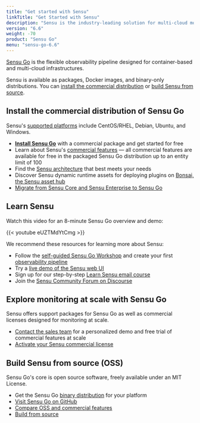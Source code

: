 ```yaml
---
title: "Get started with Sensu"
linkTitle: "Get Started with Sensu"
description: "Sensu is the industry-leading solution for multi-cloud monitoring at scale. The Sensu observability pipeline helps businesses automate their monitoring workflows and gain deep visibility into their multi-cloud environments. Get started now and feel the #monitoringlove."
version: "6.6"
weight: -70
product: "Sensu Go"
menu: "sensu-go-6.6"
---
```


[Sensu Go][2] is the flexible observability pipeline designed for container-based and multi-cloud infrastructures.

Sensu is available as packages, Docker images, and binary-only distributions.
You can [install the commercial distribution][15] or [build Sensu from source][16].

## Install the commercial distribution of Sensu Go

Sensu's [supported platforms][20] include CentOS/RHEL, Debian, Ubuntu, and Windows.

- [**Install Sensu Go**][2] with a commercial package and get started for free
- Learn about Sensu's [commercial features][3] &mdash; all commercial features are available for free in the packaged Sensu Go distribution up to an entity limit of 100
- Find the [Sensu architecture][18] that best meets your needs
- Discover Sensu dynamic runtime assets for deploying plugins on [Bonsai, the Sensu asset hub][6]
- [Migrate from Sensu Core and Sensu Enterprise to Sensu Go][13]

## Learn Sensu

Watch this video for an 8-minute Sensu Go overview and demo:

{{< youtube eUZTMdYtCmg >}}

We recommend these resources for learning more about Sensu:

- Follow the [self-guided Sensu Go Workshop][12] and create your first [observability pipeline][22]
- Try a [live demo of the Sensu web UI][1]
- Sign up for our step-by-step [Learn Sensu email course][21]
- Join the [Sensu Community Forum on Discourse][8]

## Explore monitoring at scale with Sensu Go

Sensu offers support packages for Sensu Go as well as commercial licenses designed for monitoring at scale.

- [Contact the sales team][4] for a personalized demo and free trial of commercial features at scale
- [Activate your Sensu commercial license][5]

## Build Sensu from source (OSS)

Sensu Go's core is open source software, freely available under an MIT License.

- Get the Sensu Go [binary distribution][19] for your platform
- [Visit Sensu Go on GitHub][10]
- [Compare OSS and commercial features][14]
- [Build from source][11]


[1]: ../learn/demo/
[2]: ../operations/deploy-sensu/install-sensu/
[3]: ../commercial
[4]: https://sensu.io/contact?subject=contact-sales
[5]: ../commercial/#get-started-with-commercial-features-in-sensu-go
[6]: https://bonsai.sensu.io/
[8]: https://discourse.sensu.io/
[9]: ../operations/maintain-sensu/license/
[10]: https://github.com/sensu/sensu-go/
[11]: https://www.github.com/sensu/sensu-go/blob/main/README.md#building-from-source
[12]: https://github.com/sensu/sensu-go-workshop
[13]: ../operations/maintain-sensu/migrate/
[14]: https://sensu.io/features/compare
[15]: #install-the-commercial-distribution-of-sensu-go
[16]: #build-sensu-from-source-oss
[17]: #explore-monitoring-at-scale-with-sensu-go
[18]: ../operations/deploy-sensu/deployment-architecture/#common-sensu-architectures
[19]: ../platforms/#binary-only-distributions
[20]: ../platforms/
[21]: https://sensu.io/learn
[22]: ../observability-pipeline/
